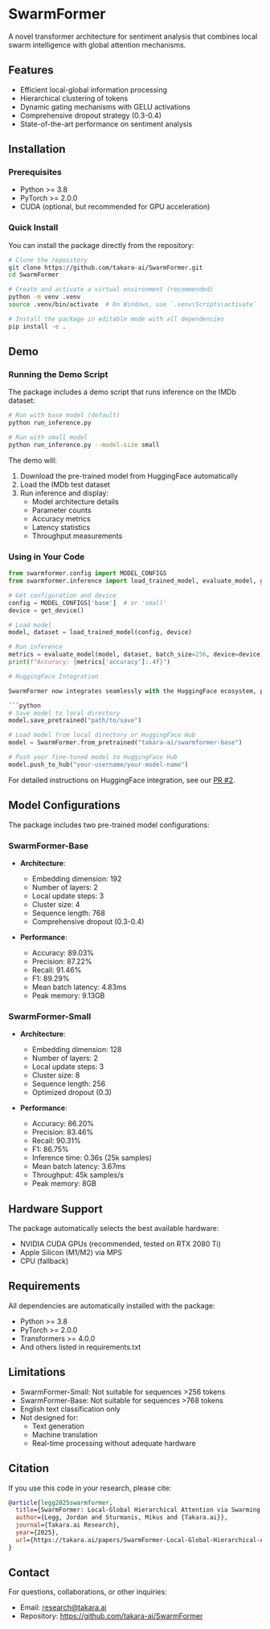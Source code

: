 # SwarmFormer

A novel transformer architecture for sentiment analysis that combines local swarm intelligence with global attention mechanisms.

## Features

- Efficient local-global information processing
- Hierarchical clustering of tokens
- Dynamic gating mechanisms with GELU activations
- Comprehensive dropout strategy (0.3-0.4)
- State-of-the-art performance on sentiment analysis

## Installation

### Prerequisites

- Python >= 3.8
- PyTorch >= 2.0.0
- CUDA (optional, but recommended for GPU acceleration)

### Quick Install

You can install the package directly from the repository:

```bash
# Clone the repository
git clone https://github.com/takara-ai/SwarmFormer.git
cd SwarmFormer

# Create and activate a virtual environment (recommended)
python -m venv .venv
source .venv/bin/activate  # On Windows, use `.venv\Scripts\activate`

# Install the package in editable mode with all dependencies
pip install -e .
```

## Demo

### Running the Demo Script

The package includes a demo script that runs inference on the IMDb dataset:

```bash
# Run with base model (default)
python run_inference.py

# Run with small model
python run_inference.py --model-size small
```

The demo will:

1. Download the pre-trained model from HuggingFace automatically
2. Load the IMDb test dataset
3. Run inference and display:
   - Model architecture details
   - Parameter counts
   - Accuracy metrics
   - Latency statistics
   - Throughput measurements

### Using in Your Code

````python
from swarmformer.config import MODEL_CONFIGS
from swarmformer.inference import load_trained_model, evaluate_model, get_device

# Get configuration and device
config = MODEL_CONFIGS['base']  # or 'small'
device = get_device()

# Load model
model, dataset = load_trained_model(config, device)

# Run inference
metrics = evaluate_model(model, dataset, batch_size=256, device=device)
print(f"Accuracy: {metrics['accuracy']:.4f}")

# HuggingFace Integration

SwarmFormer now integrates seamlessly with the HuggingFace ecosystem, providing the following methods:

```python
# Save model to local directory
model.save_pretrained("path/to/save")

# Load model from local directory or HuggingFace Hub
model = SwarmFormer.from_pretrained("takara-ai/swarmformer-base")

# Push your fine-tuned model to HuggingFace Hub
model.push_to_hub("your-username/your-model-name")
````

For detailed instructions on HuggingFace integration, see our [PR #2](https://github.com/takara-ai/SwarmFormer/pull/2).

## Model Configurations

The package includes two pre-trained model configurations:

### SwarmFormer-Base

- **Architecture**:

  - Embedding dimension: 192
  - Number of layers: 2
  - Local update steps: 3
  - Cluster size: 4
  - Sequence length: 768
  - Comprehensive dropout (0.3-0.4)

- **Performance**:
  - Accuracy: 89.03%
  - Precision: 87.22%
  - Recall: 91.46%
  - F1: 89.29%
  - Mean batch latency: 4.83ms
  - Peak memory: 9.13GB

### SwarmFormer-Small

- **Architecture**:

  - Embedding dimension: 128
  - Number of layers: 2
  - Local update steps: 3
  - Cluster size: 8
  - Sequence length: 256
  - Optimized dropout (0.3)

- **Performance**:
  - Accuracy: 86.20%
  - Precision: 83.46%
  - Recall: 90.31%
  - F1: 86.75%
  - Inference time: 0.36s (25k samples)
  - Mean batch latency: 3.67ms
  - Throughput: 45k samples/s
  - Peak memory: 8GB

## Hardware Support

The package automatically selects the best available hardware:

- NVIDIA CUDA GPUs (recommended, tested on RTX 2080 Ti)
- Apple Silicon (M1/M2) via MPS
- CPU (fallback)

## Requirements

All dependencies are automatically installed with the package:

- Python >= 3.8
- PyTorch >= 2.0.0
- Transformers >= 4.0.0
- And others listed in requirements.txt

## Limitations

- SwarmFormer-Small: Not suitable for sequences >256 tokens
- SwarmFormer-Base: Not suitable for sequences >768 tokens
- English text classification only
- Not designed for:
  - Text generation
  - Machine translation
  - Real-time processing without adequate hardware

## Citation

If you use this code in your research, please cite:

```bibtex
@article{legg2025swarmformer,
  title={SwarmFormer: Local-Global Hierarchical Attention via Swarming Token Representations},
  author={Legg, Jordan and Sturmanis, Mikus and {Takara.ai}},
  journal={Takara.ai Research},
  year={2025},
  url={https://takara.ai/papers/SwarmFormer-Local-Global-Hierarchical-Attention-via-Swarming-Token-Representations.pdf}
}
```

## Contact

For questions, collaborations, or other inquiries:

- Email: research@takara.ai
- Repository: https://github.com/takara-ai/SwarmFormer
